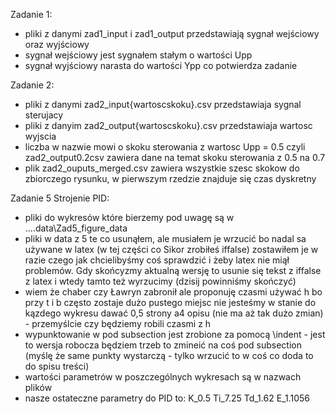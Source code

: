 Zadanie 1:
- pliki z danymi zad1_input i zad1_output przedstawiają sygnał wejściowy oraz wyjściowy  
- sygnał wejściowy jest sygnałem stałym o wartości Upp
- sygnał wyjściowy narasta do wartości Ypp co potwierdza zadanie

Zadanie 2:
- pliki z danymi zad2_input{wartoscskoku}.csv przedstawiaja sygnal sterujacy
- pliki z danyim zad2_output{wartoscskoku}.csv przedstawiaja wartosc wyjscia
- liczba w nazwie mowi o skoku sterowania z wartosc Upp = 0.5 czyli zad2_output0.2csv zawiera dane
    na temat skoku sterowania z 0.5 na 0.7
- plik zad2_ouputs_merged.csv zawiera wszystkie szesc skokow do zbiorczego rysunku, w pierwszym rzedzie
    znajduje się czas dyskretny
    
Zadanie 5 Strojenie PID:
- pliki do wykresów które bierzemy pod uwagę są w ....data\Zad5_figure_data
- pliki w data z 5 te co usunąłem, ale musiałem je wrzucić bo nadal sa używane w latex (w tej części co Sikor zrobiłeś iffalse) zostawiłem je w razie czego jak chcielibyśmy coś sprawdzić i żeby latex nie miął problemów. Gdy skońcyzmy aktualną wersję to usunie się tekst z iffalse z latex i wtedy tamto też wyrzucimy (dzisij powinniśmy skończyć) 
- wiem że chaber czy Ławryn zabronił ale proponuję czasmi używać h bo przy t i b często zostaje dużo pustego miejsc nie jesteśmy w stanie do kązdego wykresu dawać 0,5 strony a4 opisu (nie ma aż tak dużo zmian) - przemyślcie czy będziemy robili czasmi z h
- wypunktowanie w pod subsection jest zrobione za pomocą \indent - jest to wersja robocza będziem trzeb to zmineić na coś pod subsection (myślę że same punkty wystarczą - tylko wrzucić to w coś co doda to do spisu treści)
- wartości parametrów w poszczególnych wykresach są w nazwach plików 
- nasze ostateczne parametry do PID to: K_0.5 Ti_7.25 Td_1.62 E_1.1056
